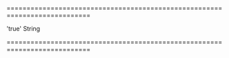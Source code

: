 <!--**
/*-------------------------------------------
    Auto-generated file. Do not modify.
-------------------------------------------

**-->
===========================================================================
<!--default-->'true'<!--/default-->
<!--type-->String<!--/type-->
===========================================================================

<!--shortDescription-->

<!--/shortDescription-->

<!--fullDescription-->

<!--/fullDescription-->